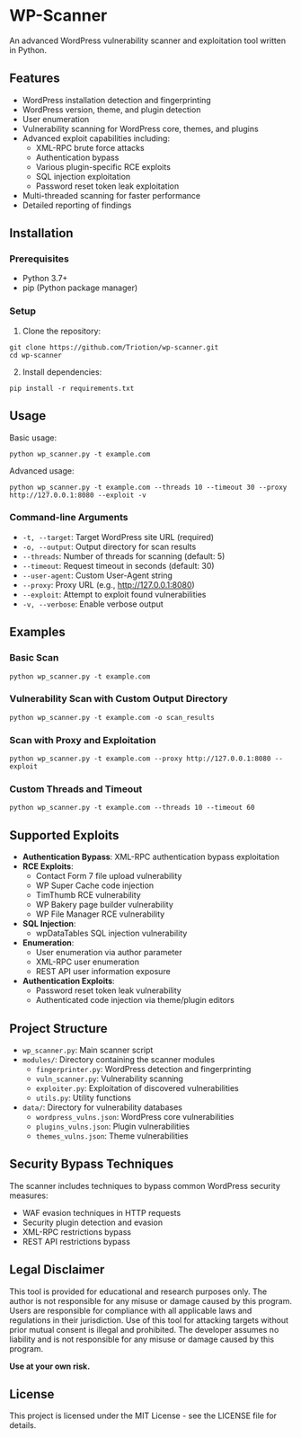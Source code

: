 # WP-Scanner

An advanced WordPress vulnerability scanner and exploitation tool written in Python.

## Features

- WordPress installation detection and fingerprinting
- WordPress version, theme, and plugin detection
- User enumeration
- Vulnerability scanning for WordPress core, themes, and plugins
- Advanced exploit capabilities including:
  - XML-RPC brute force attacks
  - Authentication bypass
  - Various plugin-specific RCE exploits
  - SQL injection exploitation
  - Password reset token leak exploitation
- Multi-threaded scanning for faster performance
- Detailed reporting of findings

## Installation

### Prerequisites

- Python 3.7+
- pip (Python package manager)

### Setup

1. Clone the repository:
```
git clone https://github.com/Triotion/wp-scanner.git
cd wp-scanner
```

2. Install dependencies:
```
pip install -r requirements.txt
```

## Usage

Basic usage:
```
python wp_scanner.py -t example.com
```

Advanced usage:
```
python wp_scanner.py -t example.com --threads 10 --timeout 30 --proxy http://127.0.0.1:8080 --exploit -v
```

### Command-line Arguments

- `-t, --target`: Target WordPress site URL (required)
- `-o, --output`: Output directory for scan results
- `--threads`: Number of threads for scanning (default: 5)
- `--timeout`: Request timeout in seconds (default: 30)
- `--user-agent`: Custom User-Agent string
- `--proxy`: Proxy URL (e.g., http://127.0.0.1:8080)
- `--exploit`: Attempt to exploit found vulnerabilities
- `-v, --verbose`: Enable verbose output

## Examples

### Basic Scan
```
python wp_scanner.py -t example.com
```

### Vulnerability Scan with Custom Output Directory
```
python wp_scanner.py -t example.com -o scan_results
```

### Scan with Proxy and Exploitation
```
python wp_scanner.py -t example.com --proxy http://127.0.0.1:8080 --exploit
```

### Custom Threads and Timeout
```
python wp_scanner.py -t example.com --threads 10 --timeout 60
```

## Supported Exploits

- **Authentication Bypass**: XML-RPC authentication bypass exploitation
- **RCE Exploits**: 
  - Contact Form 7 file upload vulnerability
  - WP Super Cache code injection
  - TimThumb RCE vulnerability
  - WP Bakery page builder vulnerability
  - WP File Manager RCE vulnerability
- **SQL Injection**: 
  - wpDataTables SQL injection vulnerability
- **Enumeration**:
  - User enumeration via author parameter
  - XML-RPC user enumeration
  - REST API user information exposure
- **Authentication Exploits**:
  - Password reset token leak vulnerability
  - Authenticated code injection via theme/plugin editors

## Project Structure

- `wp_scanner.py`: Main scanner script
- `modules/`: Directory containing the scanner modules
  - `fingerprinter.py`: WordPress detection and fingerprinting
  - `vuln_scanner.py`: Vulnerability scanning
  - `exploiter.py`: Exploitation of discovered vulnerabilities
  - `utils.py`: Utility functions
- `data/`: Directory for vulnerability databases
  - `wordpress_vulns.json`: WordPress core vulnerabilities
  - `plugins_vulns.json`: Plugin vulnerabilities
  - `themes_vulns.json`: Theme vulnerabilities

## Security Bypass Techniques

The scanner includes techniques to bypass common WordPress security measures:
- WAF evasion techniques in HTTP requests
- Security plugin detection and evasion
- XML-RPC restrictions bypass
- REST API restrictions bypass

## Legal Disclaimer

This tool is provided for educational and research purposes only. The author is not responsible for any misuse or damage caused by this program. Users are responsible for compliance with all applicable laws and regulations in their jurisdiction. Use of this tool for attacking targets without prior mutual consent is illegal and prohibited. The developer assumes no liability and is not responsible for any misuse or damage caused by this program.

**Use at your own risk.**

## License

This project is licensed under the MIT License - see the LICENSE file for details. 